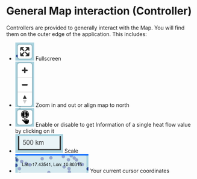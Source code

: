 # General Map interaction (Controller)

Controllers are provided to generally interact with the Map. You will find them on the outer edge of the application. This includes:

- <img src="../../docs/_static/_mapping/fullscreen.PNG" alt="Fullscreen" width="50px"/> Fullscreen
- <img src="../../docs/_static/_mapping/zoom-in-out-rotate.PNG" alt="Fullscreen" width="50px"/> Zoom in and out or align map to north
- <img src="../../docs/_static/_mapping/point-info-popup.PNG" alt="Fullscreen" width="50px"/> Enable or disable to get Information of a single heat flow value by clicking on it
- <img src="../../docs/_static/_mapping/scale.PNG" alt="Fullscreen" height="50px"/> Scale
- <img src="../../docs/_static/_mapping/cursor-coordinates.PNG" alt="Fullscreen" height="50px"/> Your current cursor coordinates
